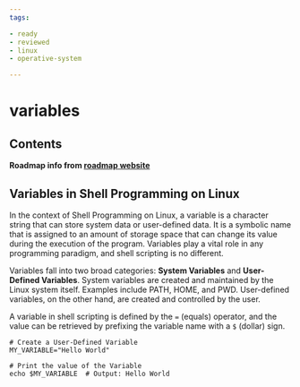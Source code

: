 ```yaml
---
tags:

- ready
- reviewed
- linux
- operative-system

---
```


# variables

## Contents


__Roadmap info from [roadmap website](https://roadmap.sh/linux/shell-programming/variables)__

## Variables in Shell Programming on Linux


In the context of Shell Programming on Linux, a variable is a character string that can store system data or user-defined data. It is a symbolic name that is assigned to an amount of storage space that can change its value during the execution of the program. Variables play a vital role in any programming paradigm, and shell scripting is no different.


Variables fall into two broad categories: **System Variables** and **User-Defined Variables**. System variables are created and maintained by the Linux system itself. Examples include PATH, HOME, and PWD. User-defined variables, on the other hand, are created and controlled by the user.


A variable in shell scripting is defined by the `=` (equals) operator, and the value can be retrieved by prefixing the variable name with a `$` (dollar) sign.



```
# Create a User-Defined Variable
MY_VARIABLE="Hello World"

# Print the value of the Variable
echo $MY_VARIABLE  # Output: Hello World

```
